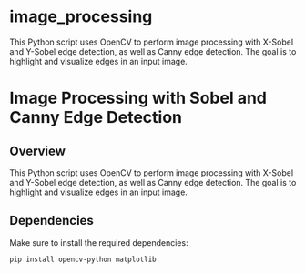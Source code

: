 # image_processing
This Python script uses OpenCV to perform image processing with X-Sobel and Y-Sobel edge detection, as well as Canny edge detection. The goal is to highlight and visualize edges in an input image.
# Image Processing with Sobel and Canny Edge Detection

## Overview
This Python script uses OpenCV to perform image processing with X-Sobel and Y-Sobel edge detection, as well as Canny edge detection. The goal is to highlight and visualize edges in an input image.

## Dependencies
Make sure to install the required dependencies:
```bash
pip install opencv-python matplotlib
